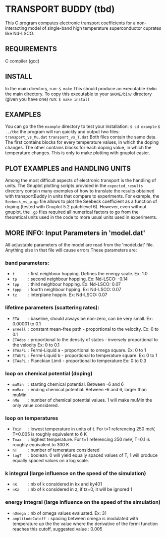 # TRANSPORT BUDDY (tbd)
This C program computes electronic transport coefficients for a non-interacting model of single-band high temperature superconductor cuprates like Nd-LSCO.

## REQUIREMENTS
C compiler (gcc)

## INSTALL
In the main directory, run:
 `$ make`
This should produce an executable `tbd`in the main directory. To copy this executable to your `$HOME/bin/` directory (given you have one) run:
 `$ make install`

## EXAMPLES
You can go the the `example` directory to test your installation:
 `$ cd example`
 `$ ../tbd`
the program will run quickly and output two files:
 `transport_vs_Mu.dat`
 `transport_vs_T.dat`
Both files contain the same data. The first contains blocks for every temperature values, in which the doping changes. The other contains blocks for each doping value, in which the temperature changes. This is only to make plotting with gnuplot easier.

## PLOT EXAMPLES and HANDLING UNITS
Among the most difficult aspects of electronic transport is the handling of units. The Gnuplot plotting scripts provided in the `expected_results` directory contain many exemples of how to translate the results obtained with transportBuddy in units that compare to experiments. For example, the `Seebeck_vs_p.gp` file allows to plot the Seebeck coefficient as a function of doping (tested with Gnuplot 5.2 patchlevel 6). However, even without gnuplot, the `.gp` files required all numerical factors to go from the theoretical units used in the code to more usual units used in experiments.

## MORE INFO: Input Parameters in 'model.dat'
All adjustable parameters of the model are read from the 'model.dat' file.
Anything else in that file will cause errors
These parameters are:

### band parameters:
- `t      `: first neighbour hopping. Defines the energy scale. Ex: 1.0
- `tp     `: second neighbour hopping. Ex: Nd-LSCO: -0.14
- `tpp    `: third neighbour hopping. Ex: Nd-LSCO: 0.07
- `tppp   `: fourth neighbour hpping. Ex: Nd-LSCO: 0.07
- `tz     `: interplane hoppin. Ex: Nd-LSCO: 0.07

### lifetime parameters (scattering rates):
- `ETA    `: baseline, should always be non-zero, can be very small. Ex: 0.00001 to 0.1
- `ETAell `: constant mean-free path - proportional to the velocity. Ex: 0 to 0.1
- `ETAdos `: proportional to the density of states - inversely proportional to the velocity Ex: 0 to 0.1
- `ETAaFL `: Fermi-Liquid a - proportional to omega square. Ex: 0 to 1
- `ETAbFL `: Fermi-Liquid b - proportional to temperature square. Ex: 0 to 1
- `ETAaPL `: Planckian Limit - proportional to temperature Ex: 0 to 0.3

### loop on chemical potential (doping)
- `muMin  `: starting chemical potential. Between -6 and 6 
- `muMax  `: ending chemical potential. Between -6 and 6, larger than muMin
- `nMu    `: number of chemical potential values. 1 will make muMin the only value considered.

### loop on temperatures
- `Tmin   `: lowest temperature in units of t. For t=1 referencing 250 meV, T=0.005 is roughly equivalent to 6 K
- `Tmax   `: highest temperature. For t=1 referencing 250 meV, T=0.1 is roughly equivalent to 300 K
- `nT     `: number of temerature considered
- `logT   `: boolean. 0 will yield equally spaced values of T, 1 will produce equally spaced values on a log scale.

### k integral (large influence on the speed of the simulation)
- `nK     `: nb of k considered in kx and ky401
- `nKz    `: nb of k considered in z, if tz=0, it will be ignored 1

### energy integral (large influence on the speed of the simulation)
- `nOmega `: nb of omega values evaluated. Ex: 31
- `amplitudeCutoff `: spacing between omega is modulated with temperature up the the value where the derivative of the fermi function reaches this cutoff, suggested value : 0.005
